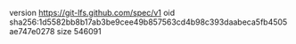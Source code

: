 version https://git-lfs.github.com/spec/v1
oid sha256:1d5582bb8b17ab3be9cee49b857563cd4b98c393daabeca5fb4505ae747e0278
size 546091
